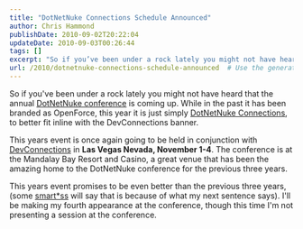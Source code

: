 ```yaml
---
title: "DotNetNuke Connections Schedule Announced"
author: Chris Hammond
publishDate: 2010-09-02T20:22:04
updateDate: 2010-09-03T00:26:44
tags: []
excerpt: "So if you’ve been under a rock lately you might not have heard that the annual DotNetNuke conference is coming up. While in the past it has been branded as OpenForce, this year it is just simply DotNetNuke Connections, to better fit inline with the DevConnections banner.  This years event is once again going to be held in conjunction with DevConnections in Las Vegas Nevada, November 1-4. The conference is at the Mandalay Bay Resort and Casino, a great venue that has been the amazing home to the DotNetNuke conference for the previous three years.  This years event promises to be even better than the previous three years, (some smart*ss will say that is because of what my next sentence says). I’ll be making my fourth appearance at the conference, though this time I’m not presenting a session at the conference.  "
url: /2010/dotnetnuke-connections-schedule-announced  # Use the generated URL with year
---
```

<p>So if you've been under a rock lately you might not have heard that the annual <a href="https://devconnections.com/shows/FALL2010DN/default.asp?s=158" target="_blank">DotNetNuke conference</a> is coming up. While in the past it has been branded as OpenForce, this year it is just simply <a href="https://devconnections.com/shows/FALL2010DN/default.asp?s=158" target="_blank">DotNetNuke Connections</a>, to better fit inline with the DevConnections banner.</p> <p>This years event is once again going to be held in conjunction with <a href="https://www.devconnections.com" target="_blank">DevConnections</a> in <strong>Las Vegas Nevada, November 1-4</strong>. The conference is at the Mandalay Bay Resort and Casino, a great venue that has been the amazing home to the DotNetNuke conference for the previous three years.</p> <p>This years event promises to be even better than the previous three years, (some <a href="https://local.dotnetnuke.com/Community/Blogs/tabid/825/BlogID/239/Default.aspx" target="_blank">smart*ss</a> will say that is because of what my next sentence says). I'll be making my fourth appearance at the conference, though this time I'm not presenting a session at the conference.</p>
